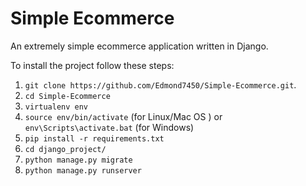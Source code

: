 # Simple Ecommerce

An extremely simple ecommerce application written in Django.

To install the project follow these steps:

1. `git clone https://github.com/Edmond7450/Simple-Ecommerce.git`.
1. `cd Simple-Ecommerce`
1. `virtualenv env`
1. `source env/bin/activate` (for Linux/Mac OS ) or `env\Scripts\activate.bat` (for Windows)
1. `pip install -r requirements.txt`
1. `cd django_project/`
1. `python manage.py migrate`
1. `python manage.py runserver`
